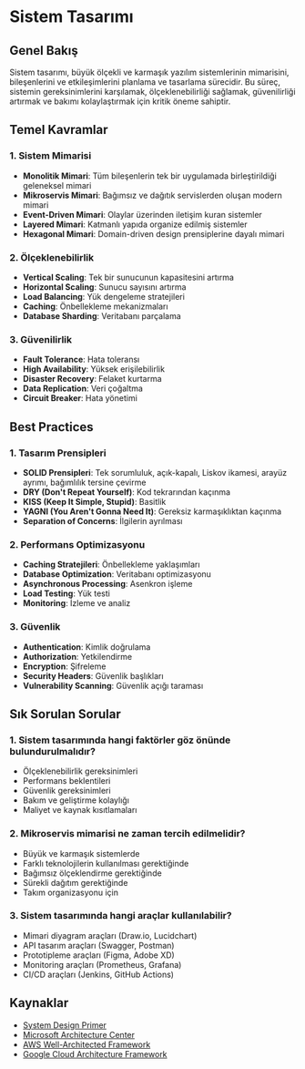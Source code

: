 # Sistem Tasarımı

## Genel Bakış
Sistem tasarımı, büyük ölçekli ve karmaşık yazılım sistemlerinin mimarisini, bileşenlerini ve etkileşimlerini planlama ve tasarlama sürecidir. Bu süreç, sistemin gereksinimlerini karşılamak, ölçeklenebilirliği sağlamak, güvenilirliği artırmak ve bakımı kolaylaştırmak için kritik öneme sahiptir.

## Temel Kavramlar

### 1. Sistem Mimarisi
- **Monolitik Mimari**: Tüm bileşenlerin tek bir uygulamada birleştirildiği geleneksel mimari
- **Mikroservis Mimari**: Bağımsız ve dağıtık servislerden oluşan modern mimari
- **Event-Driven Mimari**: Olaylar üzerinden iletişim kuran sistemler
- **Layered Mimari**: Katmanlı yapıda organize edilmiş sistemler
- **Hexagonal Mimari**: Domain-driven design prensiplerine dayalı mimari

### 2. Ölçeklenebilirlik
- **Vertical Scaling**: Tek bir sunucunun kapasitesini artırma
- **Horizontal Scaling**: Sunucu sayısını artırma
- **Load Balancing**: Yük dengeleme stratejileri
- **Caching**: Önbellekleme mekanizmaları
- **Database Sharding**: Veritabanı parçalama

### 3. Güvenilirlik
- **Fault Tolerance**: Hata toleransı
- **High Availability**: Yüksek erişilebilirlik
- **Disaster Recovery**: Felaket kurtarma
- **Data Replication**: Veri çoğaltma
- **Circuit Breaker**: Hata yönetimi

## Best Practices

### 1. Tasarım Prensipleri
- **SOLID Prensipleri**: Tek sorumluluk, açık-kapalı, Liskov ikamesi, arayüz ayrımı, bağımlılık tersine çevirme
- **DRY (Don't Repeat Yourself)**: Kod tekrarından kaçınma
- **KISS (Keep It Simple, Stupid)**: Basitlik
- **YAGNI (You Aren't Gonna Need It)**: Gereksiz karmaşıklıktan kaçınma
- **Separation of Concerns**: İlgilerin ayrılması

### 2. Performans Optimizasyonu
- **Caching Stratejileri**: Önbellekleme yaklaşımları
- **Database Optimization**: Veritabanı optimizasyonu
- **Asynchronous Processing**: Asenkron işleme
- **Load Testing**: Yük testi
- **Monitoring**: İzleme ve analiz

### 3. Güvenlik
- **Authentication**: Kimlik doğrulama
- **Authorization**: Yetkilendirme
- **Encryption**: Şifreleme
- **Security Headers**: Güvenlik başlıkları
- **Vulnerability Scanning**: Güvenlik açığı taraması

## Sık Sorulan Sorular

### 1. Sistem tasarımında hangi faktörler göz önünde bulundurulmalıdır?
- Ölçeklenebilirlik gereksinimleri
- Performans beklentileri
- Güvenlik gereksinimleri
- Bakım ve geliştirme kolaylığı
- Maliyet ve kaynak kısıtlamaları

### 2. Mikroservis mimarisi ne zaman tercih edilmelidir?
- Büyük ve karmaşık sistemlerde
- Farklı teknolojilerin kullanılması gerektiğinde
- Bağımsız ölçeklendirme gerektiğinde
- Sürekli dağıtım gerektiğinde
- Takım organizasyonu için

### 3. Sistem tasarımında hangi araçlar kullanılabilir?
- Mimari diyagram araçları (Draw.io, Lucidchart)
- API tasarım araçları (Swagger, Postman)
- Prototipleme araçları (Figma, Adobe XD)
- Monitoring araçları (Prometheus, Grafana)
- CI/CD araçları (Jenkins, GitHub Actions)

## Kaynaklar
- [System Design Primer](https://github.com/donnemartin/system-design-primer)
- [Microsoft Architecture Center](https://docs.microsoft.com/tr-tr/azure/architecture/)
- [AWS Well-Architected Framework](https://aws.amazon.com/architecture/well-architected/)
- [Google Cloud Architecture Framework](https://cloud.google.com/architecture/framework) 